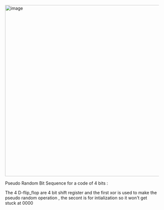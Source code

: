 <img width="1456" height="561" alt="image" src="https://github.com/user-attachments/assets/84fef636-e33c-4088-8789-2427769d7949" />

Pseudo Random Bit Sequence for a code of 4 bits : 

The 4 D-flip_flop are 4 bit shift register and the first xor is used to make the pseudo random operation , the secont is for intialization so it won't get stuck at 0000
